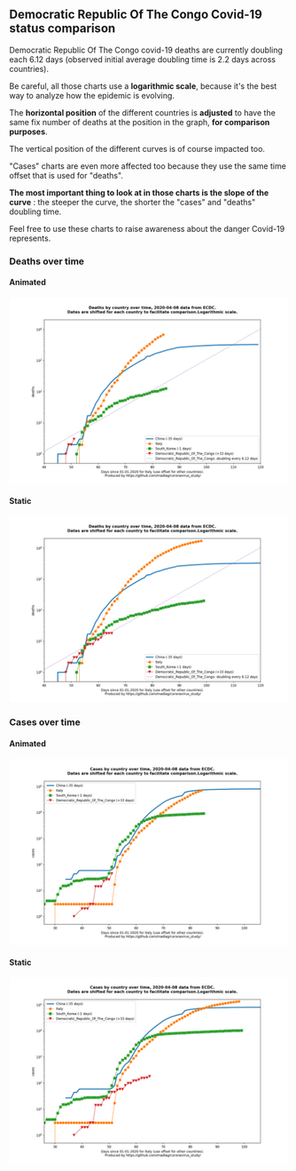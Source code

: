 ## Democratic Republic Of The Congo Covid-19 status comparison 

Democratic Republic Of The Congo covid-19 deaths are currently doubling each 6.12 days (observed initial average doubling time is 2.2 days across countries).



Be careful, all those charts use a **logarithmic scale**, because it's the best way to analyze how the epidemic is evolving.
 
The **horizontal position** of the different countries is **adjusted** to have the same fix number of deaths at the position in the graph, **for comparison purposes**.

The vertical position of the different curves is of course impacted too.

"Cases" charts are even more affected too because they use the same time offset that is used for "deaths".

**The most important thing to look at in those charts is the slope of the curve** : the steeper the curve, the shorter the "cases" and "deaths" doubling time.

Feel free to use these charts to raise awareness about the danger Covid-19 represents. 


 
### Deaths over time
 
#### Animated
![Democratic Republic Of The Congo covid-19 deaths animated chart](https://raw.githubusercontent.com/madlag/coronavirus_study/master/notebooks/graphs/2020-04-08/countries/Democratic_Republic_Of_The_Congo/2020-04-08_Democratic_Republic_Of_The_Congo_deaths.gif "Democratic Republic Of The Congo covid-19 deaths animated chart")   
 
#### Static
![Democratic Republic Of The Congo covid-19 deaths static chart](https://raw.githubusercontent.com/madlag/coronavirus_study/master/notebooks/graphs/2020-04-08/countries/Democratic_Republic_Of_The_Congo/2020-04-08_Democratic_Republic_Of_The_Congo_deaths.png "Democratic Republic Of The Congo covid-19 deaths static chart")   

 
### Cases over time
 
#### Animated
![Democratic Republic Of The Congo covid-19 cases animated chart](https://raw.githubusercontent.com/madlag/coronavirus_study/master/notebooks/graphs/2020-04-08/countries/Democratic_Republic_Of_The_Congo/2020-04-08_Democratic_Republic_Of_The_Congo_cases.gif "Democratic Republic Of The Congo covid-19 cases animated chart")   
 
#### Static
![Democratic Republic Of The Congo covid-19 cases static chart](https://raw.githubusercontent.com/madlag/coronavirus_study/master/notebooks/graphs/2020-04-08/countries/Democratic_Republic_Of_The_Congo/2020-04-08_Democratic_Republic_Of_The_Congo_cases.png "Democratic Republic Of The Congo covid-19 cases static chart")   

